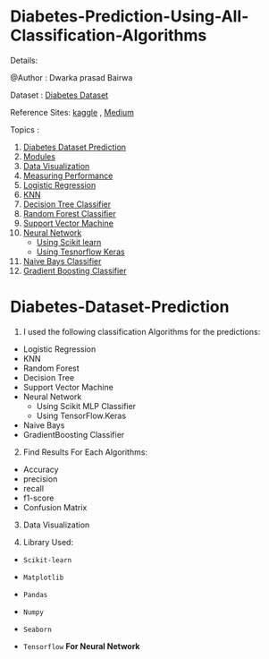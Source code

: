 # Diabetes-Prediction-Using-All-Classification-Algorithms

Details:

@Author : Dwarka prasad Bairwa

Dataset : [Diabetes Dataset](https://www.kaggle.com/uciml/pima-indians-diabetes)

Reference Sites: [kaggle](https://www.kaggle.com/) ,  [Medium](https://www.medium.com/)

Topics :

1. [Diabetes Dataset Prediction](#Diabetes-Dataset-Prediction)
2. [Modules](#Modules)
3. [Data Visualization](#Data-Visualization)
4. [Measuring Performance](#Measuring-Performance)
5. [Logistic Regression](#Logistic-Regression)
6. [KNN](#KNN)
7. [Decision Tree Classifier](#Decision-Tree-Classifier)
8. [Random Forest Classifier](#Random-Forest-Classifier)
9. [Support Vector Machine](#Support-Vector-Machine)
10. [Neural Network](#Neural-Network)
    * [Using Scikit learn](#Using-Scikit-Learn)
    * [Using Tesnorflow Keras](#Using-Tesnorflow-Keras)
11. [Naive Bays Classifier](#Naive-Bays-Classifier)
12. [Gradient Boosting Classifier](#Gradient-Boosting-Classifier)

# Diabetes-Dataset-Prediction

1. I used the following classification Algorithms for the predictions:

* Logistic Regression
* KNN
* Random Forest
* Decision Tree
* Support Vector Machine
* Neural Network
    * Using Scikit MLP Classifier
    * Using TensorFlow.Keras
* Naive Bays
* GradientBoosting Classifier

2. Find Results For Each Algorithms:

* Accuracy
* precision
* recall
* f1-score
* Confusion Matrix

3. Data Visualization

4. Library Used:

* `Scikit-learn`

* `Matplotlib`

* `Pandas`

* `Numpy`

* `Seaborn`

* `Tensorflow` __For Neural Network__


